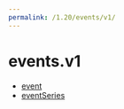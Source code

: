 ```yaml
---
permalink: /1.20/events/v1/
---
```


# events.v1



* [event](event.md)
* [eventSeries](eventSeries.md)